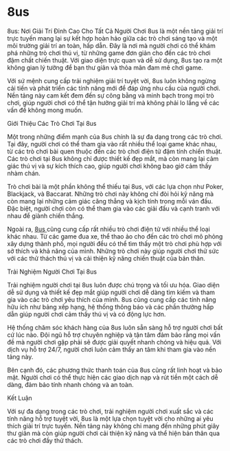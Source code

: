 # 8us
 8us: Nơi Giải Trí Đỉnh Cao Cho Tất Cả Người Chơi
8us là một nền tảng giải trí trực tuyến mang lại sự kết hợp hoàn hảo giữa các trò chơi sáng tạo và một môi trường giải trí an toàn, hấp dẫn. Đây là nơi mà người chơi có thể khám phá những trò chơi thú vị, từ những game đơn giản cho đến các trò chơi đậm chất chiến thuật. Với giao diện trực quan và dễ sử dụng, 8us tạo ra một không gian lý tưởng để bạn thư giãn và thỏa mãn đam mê chơi game.

Với sứ mệnh cung cấp trải nghiệm giải trí tuyệt vời, 8us luôn không ngừng cải tiến và phát triển các tính năng mới để đáp ứng nhu cầu của người chơi. Nền tảng này cam kết đem đến sự công bằng và minh bạch trong mọi trò chơi, giúp người chơi có thể tận hưởng giải trí mà không phải lo lắng về các vấn đề không mong muốn.

Giới Thiệu Các Trò Chơi Tại 8us

Một trong những điểm mạnh của 8us chính là sự đa dạng trong các trò chơi. Tại đây, người chơi có thể tham gia vào rất nhiều thể loại game khác nhau, từ các trò chơi bài quen thuộc đến các trò chơi điện tử đậm tính chiến thuật. Các trò chơi tại 8us không chỉ được thiết kế đẹp mắt, mà còn mang lại cảm giác thú vị và sự kích thích cao, giúp người chơi không bao giờ cảm thấy nhàm chán.

Trò chơi bài là một phần không thể thiếu tại 8us, với các lựa chọn như Poker, Blackjack, và Baccarat. Những trò chơi này không chỉ đòi hỏi kỹ năng mà còn mang lại những cảm giác căng thẳng và kịch tính trong mỗi ván đấu. Đặc biệt, người chơi còn có thể tham gia vào các giải đấu và cạnh tranh với nhau để giành chiến thắng.

Ngoài ra,  <a href="https://8us-online.com"> 8us </a>  cũng cung cấp rất nhiều trò chơi điện tử với nhiều thể loại khác nhau. Từ các game đua xe, thể thao ảo cho đến các trò chơi mô phỏng xây dựng thành phố, mọi người đều có thể tìm thấy một trò chơi phù hợp với sở thích và khả năng của mình. Những trò chơi này giúp người chơi thử sức với các thử thách thú vị và cải thiện kỹ năng chiến thuật của bản thân.

Trải Nghiệm Người Chơi Tại 8us

Trải nghiệm người chơi tại 8us luôn được chú trọng và tối ưu hóa. Giao diện dễ sử dụng và thiết kế đẹp mắt giúp người chơi dễ dàng tìm kiếm và tham gia vào các trò chơi yêu thích của mình. 8us cũng cung cấp các tính năng hữu ích như bảng xếp hạng, hệ thống thông báo và các phần thưởng hấp dẫn giúp người chơi cảm thấy thú vị và có động lực hơn.

Hệ thống chăm sóc khách hàng của 8us luôn sẵn sàng hỗ trợ người chơi bất cứ lúc nào. Đội ngũ hỗ trợ chuyên nghiệp và tận tâm đảm bảo rằng mọi vấn đề mà người chơi gặp phải sẽ được giải quyết nhanh chóng và hiệu quả. Với dịch vụ hỗ trợ 24/7, người chơi luôn cảm thấy an tâm khi tham gia vào nền tảng này.

Bên cạnh đó, các phương thức thanh toán của 8us cũng rất linh hoạt và bảo mật. Người chơi có thể thực hiện các giao dịch nạp và rút tiền một cách dễ dàng, đảm bảo tính nhanh chóng và an toàn.

Kết Luận

Với sự đa dạng trong các trò chơi, trải nghiệm người chơi xuất sắc và các tính năng hỗ trợ tuyệt vời, 8us là một lựa chọn tuyệt vời cho những ai yêu thích giải trí trực tuyến. Nền tảng này không chỉ mang đến những phút giây thư giãn mà còn giúp người chơi cải thiện kỹ năng và thể hiện bản thân qua các trò chơi đầy thử thách.

